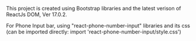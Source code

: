 This project is created using Bootstrap libraries and the latest verison of ReactJs DOM, Ver 17.0.2.

For Phone Input bar, using "react-phone-number-input" libraries and its css (can be imported directly: import 'react-phone-number-input/style.css')